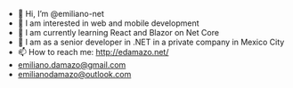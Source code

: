 - 👋 Hi, I’m @emiliano-net
- 👀 I am interested in web and mobile development
- 🌱 I am currently learning React and Blazor on Net Core
- 💞️ I am as a senior developer in .NET in a private company in Mexico City
- 📫 How to reach me: http://edamazo.net/
- emiliano.damazo@gmail.com
- emilianodamazo@outlook.com
<!---
emiliano-net/emiliano-net is a ✨ special ✨ repository because its `README.md`
--->
